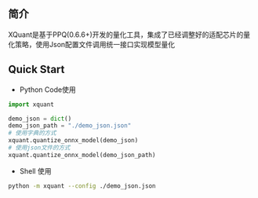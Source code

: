 ## 简介
XQuant是基于PPQ(0.6.6+)开发的量化工具，集成了已经调整好的适配芯片的量化策略，使用Json配置文件调用统一接口实现模型量化

## Quick Start
* Python Code使用
~~~ python
import xquant

demo_json = dict()
demo_json_path = "./demo_json.json"
# 使用字典的方式
xquant.quantize_onnx_model(demo_json)
# 使用json文件的方式
xquant.quantize_onnx_model(demo_json_path)
~~~
* Shell 使用
~~~ bash
python -m xquant --config ./demo_json.json
~~~
